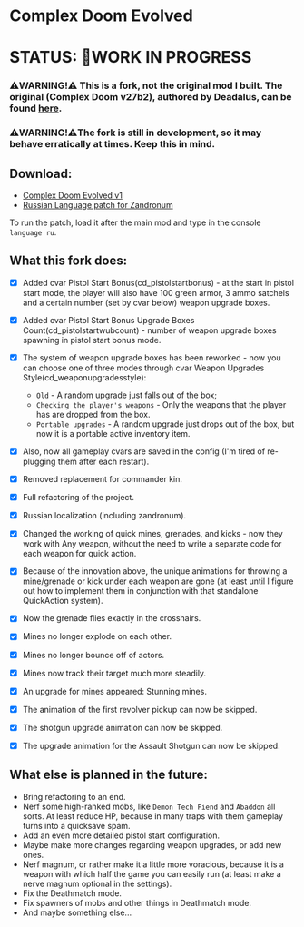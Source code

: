# Complex Doom Evolved

# STATUS: 🏁WORK IN PROGRESS

### ⚠️WARNING!⚠️ This is a fork, not the original mod I built. The original (Complex Doom v27b2), authored by Deadalus, can be found [here](https://forum.zdoom.org/viewtopic.php?t=58535).
### ⚠️WARNING!⚠️The fork is still in development, so it may behave erratically at times. Keep this in mind.

## Download:
- [Complex Doom Evolved v1](https://github.com/Doom-Mapping-Modding-Lair-DRON12261/MOD-Complex-Doom-Evolved/releases/download/v1/Complex_Doom_Evolved_v1.pk3)
- [Russian Language patch for Zandronum](https://github.com/Doom-Mapping-Modding-Lair-DRON12261/MOD-Complex-Doom-Evolved/releases/download/v1/CDE_v1_RUS_Patch_for_Zandronum.pk3)

To run the patch, load it after the main mod and type in the console `language ru`.

## What this fork does:
- [x] Added cvar Pistol Start Bonus(cd_pistolstartbonus) - at the start in pistol start mode, the player will also have 100 green armor, 3 ammo satchels and a certain number (set by cvar below) weapon upgrade boxes.
- [x] Added cvar Pistol Start Bonus Upgrade Boxes Count(cd_pistolstartwubcount) - number of weapon upgrade boxes spawning in pistol start bonus mode.
- [x] The system of weapon upgrade boxes has been reworked - now you can choose one of three modes through cvar Weapon Upgrades Style(cd_weaponupgradesstyle):

  - `Old` - A random upgrade just falls out of the box;
  - `Checking the player's weapons` - Only the weapons that the player has are dropped from the box.
  - `Portable upgrades` - A random upgrade just drops out of the box, but now it is a portable active inventory item.
  
- [x] Also, now all gameplay cvars are saved in the config (I'm tired of re-plugging them after each restart).
- [x] Removed replacement for commander kin.
- [x] Full refactoring of the project.
- [x] Russian localization (including zandronum).
- [x] Changed the working of quick mines, grenades, and kicks - now they work with Any weapon, without the need to write a separate code for each weapon for quick action.
- [x] Because of the innovation above, the unique animations for throwing a mine/grenade or kick under each weapon are gone (at least until I figure out how to implement them in conjunction with that standalone QuickAction system).
- [x] Now the grenade flies exactly in the crosshairs.
- [x] Mines no longer explode on each other.
- [x] Mines no longer bounce off of actors.
- [x] Mines now track their target much more steadily.
- [x] An upgrade for mines appeared: Stunning mines.
- [x] The animation of the first revolver pickup can now be skipped.
- [x] The shotgun upgrade animation can now be skipped.
- [x] The upgrade animation for the Assault Shotgun can now be skipped.

## What else is planned in the future:
- Bring refactoring to an end.
- Nerf some high-ranked mobs, like `Demon Tech Fiend` and `Abaddon` all sorts. At least reduce HP, because in many traps with them gameplay turns into a quicksave spam.
- Add an even more detailed pistol start configuration.
- Maybe make more changes regarding weapon upgrades, or add new ones.
- Nerf magnum, or rather make it a little more voracious, because it is a weapon with which half the game you can easily run (at least make a nerve magnum optional in the settings).
- Fix the Deathmatch mode.
- Fix spawners of mobs and other things in Deathmatch mode.
- And maybe something else...
